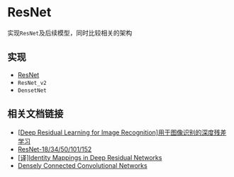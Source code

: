 
# ResNet

实现`ResNet`及后续模型，同时比较相关的架构

## 实现

* [ResNet](./resnet/index.md)
* `ResNet_v2`
* `DensetNet`

## 相关文档链接

* [[Deep Residual Learning for Image Recognition]用于图像识别的深度残差学习](https://blog.zhujian.life/posts/bae1ada1.html)
* [ResNet-18/34/50/101/152](https://blog.zhujian.life/posts/98041833.html)
* [[译]Identity Mappings in Deep Residual Networks](https://blog.zhujian.life/posts/9a5e8e83.html)
* [Densely Connected Convolutional Networks](https://blog.zhujian.life/posts/4129fe4c.html)
